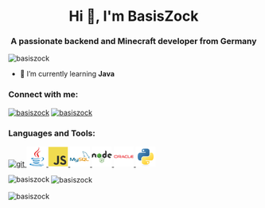<h1 align="center">Hi 👋, I'm BasisZock</h1>
<h3 align="center">A passionate backend and Minecraft developer from Germany</h3>

<p align="left"> <img src="https://komarev.com/ghpvc/?username=basiszock&label=Profile%20views&color=0e75b6&style=flat" alt="basiszock" /> </p>

- 🌱 I’m currently learning **Java**

<h3 align="left">Connect with me:</h3>
<p align="left">
<a href="https://twitter.com/basiszock" target="blank"><img align="center" src="https://raw.githubusercontent.com/rahuldkjain/github-profile-readme-generator/master/src/images/icons/Social/twitter.svg" alt="basiszock" height="30" width="40" /></a>
<a href="https://www.youtube.com/c/basiszock" target="blank"><img align="center" src="https://raw.githubusercontent.com/rahuldkjain/github-profile-readme-generator/master/src/images/icons/Social/youtube.svg" alt="basiszock" height="30" width="40" /></a>
</p>

<h3 align="left">Languages and Tools:</h3>
<p align="left"> <a href="https://git-scm.com/" target="_blank" rel="noreferrer"> <img src="https://www.vectorlogo.zone/logos/git-scm/git-scm-icon.svg" alt="git" width="40" height="40"/> </a> <a href="https://www.java.com" target="_blank" rel="noreferrer"> <img src="https://raw.githubusercontent.com/devicons/devicon/master/icons/java/java-original.svg" alt="java" width="40" height="40"/> </a> <a href="https://developer.mozilla.org/en-US/docs/Web/JavaScript" target="_blank" rel="noreferrer"> <img src="https://raw.githubusercontent.com/devicons/devicon/master/icons/javascript/javascript-original.svg" alt="javascript" width="40" height="40"/> </a> <a href="https://www.mysql.com/" target="_blank" rel="noreferrer"> <img src="https://raw.githubusercontent.com/devicons/devicon/master/icons/mysql/mysql-original-wordmark.svg" alt="mysql" width="40" height="40"/> </a> <a href="https://nodejs.org" target="_blank" rel="noreferrer"> <img src="https://raw.githubusercontent.com/devicons/devicon/master/icons/nodejs/nodejs-original-wordmark.svg" alt="nodejs" width="40" height="40"/> </a> <a href="https://www.oracle.com/" target="_blank" rel="noreferrer"> <img src="https://raw.githubusercontent.com/devicons/devicon/master/icons/oracle/oracle-original.svg" alt="oracle" width="40" height="40"/> </a> <a href="https://www.python.org" target="_blank" rel="noreferrer"> <img src="https://raw.githubusercontent.com/devicons/devicon/master/icons/python/python-original.svg" alt="python" width="40" height="40"/> </a> </p>

<p><img align="left" src="https://github-readme-stats.vercel.app/api/top-langs?username=basiszock&show_icons=true&locale=en&layout=compact" alt="basiszock" /></p>

<p>&nbsp;<img align="center" src="https://github-readme-stats.vercel.app/api?username=basiszock&show_icons=true&locale=en" alt="basiszock" /></p>

<p><img align="center" src="https://github-readme-streak-stats.herokuapp.com/?user=basiszock&" alt="basiszock" /></p>
